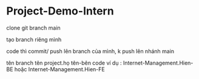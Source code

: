 # Project-Demo-Intern

clone git branch main

tạo branch riêng mình 

code thì commit/ push lên branch của mình, k push lên nhánh main

tên branch tên project.họ tên-bên code
ví dụ : Internet-Management.Hien-BE  hoặc Internet-Management.Hien-FE
